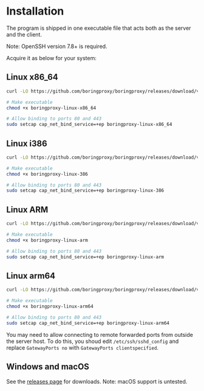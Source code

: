 # Installation
 The program is shipped in one executable file that acts both as the server and the client.
 
 Note: OpenSSH version 7.8+ is required. 

Acquire it as below for your system:

## Linux x86_64
```bash
curl -LO https://github.com/boringproxy/boringproxy/releases/download/v0.6.0/boringproxy-linux-x86_64

# Make executable
chmod +x boringproxy-linux-x86_64

# Allow binding to ports 80 and 443
sudo setcap cap_net_bind_service=+ep boringproxy-linux-x86_64
```

## Linux i386
```bash
curl -LO https://github.com/boringproxy/boringproxy/releases/download/v0.6.0/boringproxy-linux-386

# Make executable
chmod +x boringproxy-linux-386

# Allow binding to ports 80 and 443
sudo setcap cap_net_bind_service=+ep boringproxy-linux-386
```
## Linux ARM
```bash
curl -LO https://github.com/boringproxy/boringproxy/releases/download/v0.6.0/boringproxy-linux-arm

# Make executable
chmod +x boringproxy-linux-arm

# Allow binding to ports 80 and 443
sudo setcap cap_net_bind_service=+ep boringproxy-linux-arm
```
## Linux arm64
```bash
curl -LO https://github.com/boringproxy/boringproxy/releases/download/v0.6.0/boringproxy-linux-arm64

# Make executable
chmod +x boringproxy-linux-arm64

# Allow binding to ports 80 and 443
sudo setcap cap_net_bind_service=+ep boringproxy-linux-arm64
```

You may need to allow connecting to remote forwarded ports from outside the server host. To do this, you shoud edit `/etc/ssh/sshd_config` and replace `GatewayPorts no` with  `GatewayPorts clientspecified`.
## Windows and macOS
See the <a href="https://github.com/boringproxy/boringproxy/releases">releases page</a> for downloads.
Note: macOS support is untested. 

